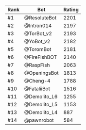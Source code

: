 Rank|Bot|Rating
---|---|---
#1|@ResoluteBot|2201
#2|@Intron014|2197
#3|@TorBot_v2|2193
#4|@YoBot_v2|2182
#5|@ToromBot|2181
#6|@FireFishBOT|2140
#7|@RaspFish|2063
#8|@OpeningsBot|1813
#9|@Cheng-4|1788
#10|@FataliiBot|1516
#11|@Demolito_L6|1255
#12|@Demolito_L5|1153
#13|@Demolito_L4|887
#14|@pawnrobot|584

